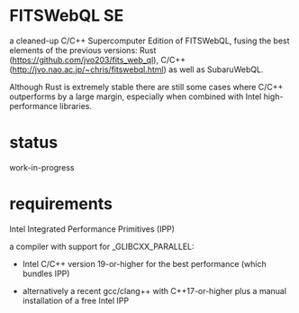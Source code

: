 # FITSWebQL SE
a cleaned-up C/C++ Supercomputer Edition of FITSWebQL, fusing the best elements of the previous versions: Rust (https://github.com/jvo203/fits_web_ql), C/C++ (http://jvo.nao.ac.jp/~chris/fitswebql.html) as well as SubaruWebQL.

Although Rust is extremely stable there are still some cases where C/C++ outperforms by a large margin, especially when combined with Intel high-performance libraries.

# status
work-in-progress

# requirements
Intel Integrated Performance Primitives (IPP)

a compiler with support for _GLIBCXX_PARALLEL:

* Intel C/C++ version 19-or-higher for the best performance (which bundles IPP)

* alternatively a recent gcc/clang++ with C++17-or-higher plus a manual installation of a free Intel IPP
